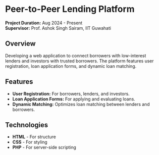 # Peer-to-Peer Lending Platform

**Project Duration:** Aug 2024 - Present  
**Supervisor:** Prof. Ashok Singh Sairam, IIT Guwahati

## Overview

Developing a web application to connect borrowers with low-interest lenders and investors with trusted borrowers. The platform features user registration, loan application forms, and dynamic loan matching.

## Features

- **User Registration:** For borrowers, lenders, and investors.
- **Loan Application Forms:** For applying and evaluating loans.
- **Dynamic Matching:** Optimizes loan matching between lenders and borrowers.

## Technologies

- **HTML** - For structure
- **CSS** - For styling
- **PHP** - For server-side scripting

